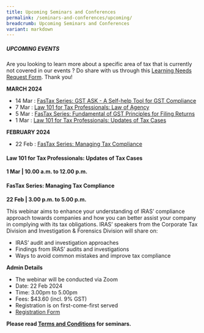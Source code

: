 ```yaml
---
title: Upcoming Seminars and Conferences
permalink: /seminars-and-conferences/upcoming/
breadcrumb: Upcoming Seminars and Conferences
variant: markdown
---
```

##### **UPCOMING EVENTS**
Are you looking to learn more about a specific area of tax that is currently not covered in our events ? 
Do share with us through this [Learning Needs Request Form](https://form.gov.sg/5d2c51283703d80011e52615). Thank you!

**MARCH 2024**
* 14 Mar : [FasTax Series: GST ASK - A Self-help Tool for GST Compliance](#14mar-ta-id)
* 7 Mar : [Law 101 for Tax Professionals: Law of Agency](#7mar-ta-id)
* 5 Mar : [FasTax Series: Fundamental of GST Principles for Filing Returns](#5mar-ta-id)
* 1 Mar : [Law 101 for Tax Professionals: Updates of Tax Cases](#1mar-ta-id)


**FEBRUARY 2024**
* 22 Feb : [FasTax Series: Managing Tax Compliance](#22feb-ta-id)

<a id="1mar-ta-id"></a>
#### **Law 101 for Tax Professionals: Updates of Tax Cases**<br>
**1 Mar | 10.00 a.m. to 12.00 p.m.**


<a id="22feb-ta-id"></a>
#### **FasTax Series: Managing Tax Compliance**<br>
**22 Feb | 3.00 p.m. to 5.00 p.m.**

This webinar aims to enhance your understanding of IRAS’ compliance approach towards companies and how you can better assist your company in complying with its tax obligations. IRAS’ speakers from the Corporate Tax Division and Investigation &amp; Forensics Division will share on:
* IRAS’ audit and investigation approaches
* Findings from IRAS’ audits and investigations
* Ways to avoid common mistakes and improve tax compliance

**Admin Details**

* The webinar will be conducted via Zoom
* Date: 22 Feb 2024
* Time: 3.00pm to 5.00pm
* Fees: $43.60 (incl. 9% GST)
* Registration is on first-come-first served
* [Registration Form](https://form.gov.sg/65a6510bd34ff9001208c7db)



**Please read [Terms and Conditions](https://production-iras-tax-academy.netlify.com/executive-tax-programmes/terms-and-conditions/) for seminars.**